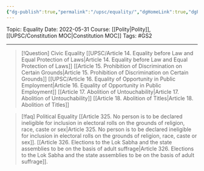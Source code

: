 ```yaml
---
{"dg-publish":true,"permalink":"/upsc/equality/","dgHomeLink":true,"dgPassFrontmatter":false}
---
```


Topic: Equality
Date: 2022-05-31
Course: [[Polity|Polity]],  [[UPSC/Constitution MOC|Constitution MOC]]
Tags: #GS2 

---

> [!Question] Civic Equality
> [[UPSC/Article 14. Equality before Law and Equal Protection of Laws|Article 14. Equality before Law and Equal Protection of Laws]]
> [[Article 15. Prohibition of Discrimination on Certain Grounds|Article 15. Prohibition of Discrimination on Certain Grounds]]
> [[UPSC/Article 16. Equality of Opportunity in Public Employment|Article 16. Equality of Opportunity in Public Employment]]
> [[Article 17. Abolition of Untouchability|Article 17. Abolition of Untouchability]]
> [[Article 18. Abolition of Titles|Article 18. Abolition of Titles]]
> 

>[!faq] Political Equality
>[[Article 325. No person is to be declared ineligible for inclusion in electoral rolls on the grounds of religion, race, caste or sex|Article 325. No person is to be declared ineligible for inclusion in electoral rolls on the grounds of religion, race, caste or sex]].
>[[Article 326. Elections to the Lok Sabha and the state assemblies to be on the basis of adult suffrage|Article 326. Elections to the Lok Sabha and the state assemblies to be on the basis of adult suffrage]].


>






